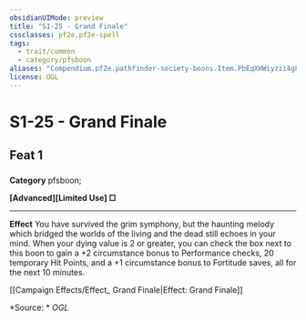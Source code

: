 ```yaml
---
obsidianUIMode: preview
title: "S1-25 - Grand Finale"
cssclasses: pf2e,pf2e-spell
tags:
  - trait/common
  - category/pfsboon
aliases: "Compendium.pf2e.pathfinder-society-boons.Item.PbEqXHWiyzii4g8T"
license: OGL
---
```

# S1-25 - Grand Finale
## Feat 1
### 

**Category** pfsboon; 




**\[Advanced\]\[Limited Use\] □**

* * *

**Effect** You have survived the grim symphony, but the haunting melody which bridged the worlds of the living and the dead still echoes in your mind. When your dying value is 2 or greater, you can check the box next to this boon to gain a +2 circumstance bonus to Performance checks, 20 temporary Hit Points, and a +1 circumstance bonus to Fortitude saves, all for the next 10 minutes.

[[Campaign Effects/Effect_ Grand Finale|Effect: Grand Finale]]

*Source: *
*OGL*